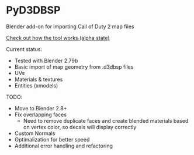 # PyD3DBSP
Blender add-on for importing Call of Duty 2 map files

[Check out how the tool works (alpha state)](https://www.youtube.com/watch?v=TIuK9BN_9kY)

Current status:
  - Tested with Blender 2.79b
  - Basic import of map geometry from .d3dbsp files
  - UVs
  - Materials & textures
  - Entities (xmodels)
  
TODO:
  - Move to Blender 2.8+
  - Fix overlapping faces
      - Need to remove duplicate faces and create blended materials based on vertex color, so decals will display correctly
  - Custom Normals
  - Optimalization for better speed
  - Additional error handling and refactoring

